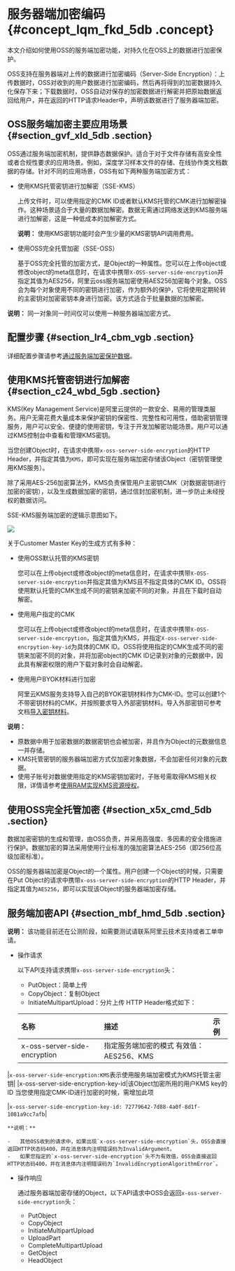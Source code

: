 # 服务器端加密编码 {#concept_lqm_fkd_5db .concept}

本文介绍如何使用OSS的服务端加密功能，对持久化在OSS上的数据进行加密保护。

OSS支持在服务器端对上传的数据进行加密编码（Server-Side Encryption）：上传数据时，OSS对收到的用户数据进行加密编码，然后再将得到的加密数据持久化保存下来；下载数据时，OSS自动对保存的加密数据进行解密并把原始数据返回给用户，并在返回的HTTP请求Header中，声明该数据进行了服务器端加密。

## OSS服务端加密主要应用场景 {#section_gvf_xld_5db .section}

OSS通过服务端加密机制，提供静态数据保护。适合于对于文件存储有高安全性或者合规性要求的应用场景。例如，深度学习样本文件的存储、在线协作类文档数据的存储。针对不同的应用场景，OSS有如下两种服务端加密方式：

-   使用KMS托管密钥进行加解密（SSE-KMS）

    上传文件时，可以使用指定的CMK ID或者默认KMS托管的CMK进行加解密操作。这种场景适合于大量的数据加解密。数据无需通过网络发送到KMS服务端进行加解密，这是一种低成本的加解密方式。

    **说明：** 使用KMS密钥功能时会产生少量的KMS密钥API调用费用。

-   使用OSS完全托管加密（SSE-OSS）

    基于OSS完全托管的加密方式，是Object的一种属性。您可以在上传object或修改object的meta信息时，在请求中携带`X-OSS-server-side-encrpytion`并指定其值为AES256，阿里云oss服务端加密使用AES256加密每个对象。OSS会为每个对象使用不同的密钥进行加密，作为额外的保护，它将使用定期轮转的主密钥对加密密钥本身进行加密。该方式适合于批量数据的加解密。


**说明：** 同一对象同一时间仅可以使用一种服务器端加密方式。

## 配置步骤 {#section_lr4_cbm_vgb .section}

详细配置步骤请参考[通过服务端加密保护数据](../../../../intl.zh-CN/最佳实践/数据安全/通过服务端加密保护数据.md#)。

## 使用KMS托管密钥进行加解密 {#section_c24_wbd_5gb .section}

KMS\(Key Management Service\)是阿里云提供的一款安全、易用的管理类服务。用户无需花费大量成本来保护密钥的保密性、完整性和可用性，借助密钥管理服务，用户可以安全、便捷的使用密钥，专注于开发加解密功能场景。用户可以通过KMS控制台中查看和管理KMS密钥。

当您创建Object时，在请求中携带`x-oss-server-side-encryption`的HTTP Header，并指定其值为`KMS`，即可实现在服务端加密存储该Object（密钥管理使用KMS服务）。

除了采用AES-256加密算法外，KMS负责保管用户主密钥CMK（对数据密钥进行加密的密钥），以及生成数据加密的密钥，通过信封加密机制，进一步防止未经授权的数据访问。

SSE-KMS服务端加密的逻辑示意图如下。

![](http://static-aliyun-doc.oss-cn-hangzhou.aliyuncs.com/assets/img/4384/155852587138833_zh-CN.png)

关于Customer Master Key的生成方式有多种：

-   使用OSS默认托管的KMS密钥

    您可以在上传object或修改object的meta信息时，在请求中携带`X-OSS-server-side-encrpytion`并指定其值为KMS且不指定具体的CMK ID。OSS将使用默认托管的CMK生成不同的密钥来加密不同的对象，并且在下载时自动解密。

-   使用用户指定的CMK

    您可以在上传object或修改object的meta信息时，在请求中携带`X-OSS-server-side-encrpytion`，指定其值为KMS，并指定`X-oss-server-side-encrpytion-key-id`为具体的CMK ID。OSS将使用指定的CMK生成不同的密钥来加密不同的对象，并将加密object的CMK ID记录到对象的元数据中，因此具有解密权限的用户下载对象时会自动解密。

-   使用用户BYOK材料进行加密

    阿里云KMS服务支持导入自己的BYOK密钥材料作为CMK-ID。您可以创建1个不带密钥材料的CMK，并按照要求导入外部密钥材料。导入外部密钥可参考文档[导入密钥材料](../../../../intl.zh-CN/用户指南/导入密钥材料.md#)。


**说明：** 

-   原数据中用于加密数据的数据密钥也会被加密，并且作为Object的元数据信息一并存储。
-   KMS托管密钥的服务器端加密方式仅加密对象数据，不会加密任何对象的元数据。
-   使用子账号对数据使用指定的KMS密钥加密时，子账号需取得KMS相关权限，详情请参考[使用RAM实现KMS资源授权](../../../../intl.zh-CN/用户指南/使用RAM实现KMS资源授权.md#)。

## 使用OSS完全托管加密 {#section_x5x_cmd_5db .section}

数据加密密钥的生成和管理，由OSS负责，并采用高强度、多因素的安全措施进行保护。数据加密的算法采用使用行业标准的强加密算法AES-256（即256位高级加密标准）。

OSS的服务器端加密是Object的一个属性。用户创建一个Object的时候，只需要在Put Object的请求中携带`x-oss-server-side-encryption`的HTTP Header，并指定其值为`AES256`，即可以实现该Object的服务器端加密存储。

## 服务端加密API {#section_mbf_hmd_5db .section}

**说明：** 该功能目前还在公测阶段，如需要测试请联系阿里云技术支持或者工单申请。

-   操作请求

    以下API支持请求携带`x-oss-server-side-encryption`头：

    -   PutObject：简单上传
    -   CopyObject：复制Object
    -   InitiateMultipartUpload：分片上传
    HTTP Header格式如下：

    |名称|描述|示例|
    |:-|:-|:-|
    |x-oss-server-side-encryption|指定服务端加密的模式 有效值：AES256、KMS

 |`x-oss-server-side-encryption:KMS`表示使用服务端加密模式为KMS托管主密钥|
    |x-oss-server-side-encryption-key-id|该Object加密所用的用户KMS key的ID 当您使用指定CMK-ID进行加密的时候，需增加此项

 |`x-oss-server-side-encryption-key-id: 72779642-7d88-4a0f-8d1f-1081a9cc7afb`|

    **说明：** 

    -   其他OSS收到的请求中，如果出现`x-oss-server-side-encryption`头，OSS会直接返回HTTP状态码400，并在消息体内注明错误码为InvalidArgument。
    -   如果您指定的`x-oss-server-side-encryption`头不为有效值，OSS会直接返回HTTP状态码400，并在消息体内注明错误码为`InvalidEncryptionAlgorithmError`。
-   操作响应

    通过服务器端加密存储的Object，以下API请求中OSS会返回`x-oss-server-side-encryption`头：

    -   PutObject
    -   CopyObject
    -   InitiateMultipartUpload
    -   UploadPart
    -   CompleteMultipartUpload
    -   GetObject
    -   HeadObject

